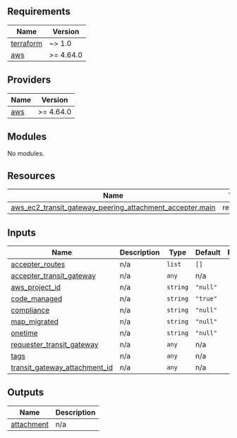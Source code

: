 <!-- BEGIN_TF_DOCS -->
## Requirements

| Name | Version |
|------|---------|
| <a name="requirement_terraform"></a> [terraform](#requirement\_terraform) | ~> 1.0 |
| <a name="requirement_aws"></a> [aws](#requirement\_aws) | >= 4.64.0 |

## Providers

| Name | Version |
|------|---------|
| <a name="provider_aws"></a> [aws](#provider\_aws) | >= 4.64.0 |

## Modules

No modules.

## Resources

| Name | Type |
|------|------|
| [aws_ec2_transit_gateway_peering_attachment_accepter.main](https://registry.terraform.io/providers/hashicorp/aws/latest/docs/resources/ec2_transit_gateway_peering_attachment_accepter) | resource |

## Inputs

| Name | Description | Type | Default | Required |
|------|-------------|------|---------|:--------:|
| <a name="input_accepter_routes"></a> [accepter\_routes](#input\_accepter\_routes) | n/a | `list` | `[]` | no |
| <a name="input_accepter_transit_gateway"></a> [accepter\_transit\_gateway](#input\_accepter\_transit\_gateway) | n/a | `any` | n/a | yes |
| <a name="input_aws_project_id"></a> [aws\_project\_id](#input\_aws\_project\_id) | n/a | `string` | `"null"` | no |
| <a name="input_code_managed"></a> [code\_managed](#input\_code\_managed) | n/a | `string` | `"true"` | no |
| <a name="input_compliance"></a> [compliance](#input\_compliance) | n/a | `string` | `"null"` | no |
| <a name="input_map_migrated"></a> [map\_migrated](#input\_map\_migrated) | n/a | `string` | `"null"` | no |
| <a name="input_onetime"></a> [onetime](#input\_onetime) | n/a | `string` | `"null"` | no |
| <a name="input_requester_transit_gateway"></a> [requester\_transit\_gateway](#input\_requester\_transit\_gateway) | n/a | `any` | n/a | yes |
| <a name="input_tags"></a> [tags](#input\_tags) | n/a | `any` | n/a | yes |
| <a name="input_transit_gateway_attachment_id"></a> [transit\_gateway\_attachment\_id](#input\_transit\_gateway\_attachment\_id) | n/a | `any` | n/a | yes |

## Outputs

| Name | Description |
|------|-------------|
| <a name="output_attachment"></a> [attachment](#output\_attachment) | n/a |
<!-- END_TF_DOCS -->